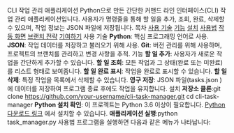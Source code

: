 CLI 작업 관리 애플리케이션
Python으로 만든 간단한 커맨드 라인 인터페이스(CLI) 작업 관리 애플리케이션입니다. 사용자가 명령줄을 통해 할 일을 추가, 조회, 완료, 삭제할 수 있으며, 작업 정보는 JSON 파일에 저장됩니다.
목차
[﻿사용 기술](https://#%EC%82%AC%EC%9A%A9-%EA%B8%B0%EC%88%A0) 
[﻿기능](https://#%EA%B8%B0%EB%8A%A5) 
[﻿설치](https://#%EC%84%A4%EC%B9%98) 
[﻿사용법](https://#%EC%82%AC%EC%9A%A9%EB%B2%95) 
[﻿작동 화면](https://#%EC%9E%91%EB%8F%99-%ED%99%94%EB%A9%B4) 
[﻿브랜치 전략](https://#%EB%B8%8C%EB%9E%9C%EC%B9%98-%EC%A0%84%EB%9E%B5) 
[﻿기여하기](https://#%EA%B8%B0%EC%97%AC%ED%95%98%EA%B8%B0) 
사용 기술
**Python**: 핵심 프로그래밍 언어로 사용.
**JSON**: 작업 데이터를 저장하고 불러오기 위해 사용.
**Git**: 버전 관리를 위해 사용하며, 프로젝트의 브랜치를 관리하고 변경 사항을 추적.
기능
**할 일 추가**: 사용자가 새로운 작업을 간단하게 추가할 수 있습니다.
**할 일 조회**: 모든 작업과 그 상태(완료 또는 미완료)를 리스트 형태로 보여줍니다.
**할 일 완료 표시**: 작업을 완료로 표시할 수 있습니다.
**할 일 삭제**: 특정 작업을 목록에서 삭제할 수 있습니다.
**영구 저장**: JSON 파일(tasks.json )에 데이터를 저장하여 프로그램 종료 후에도 작업을 유지합니다.
설치
**저장소 클론**:git clone https://github.com/your-username/cli-task-manager.git
cd cli-task-manager
**Python 설치 확인**:
이 프로젝트는 Python 3.6 이상이 필요합니다. [﻿Python 다운로드 링크](https://www.python.org/downloads/) 에서 설치할 수 있습니다.
**애플리케이션 실행**:python task_manager.py
사용법
프로그램을 실행하면 다음과 같은 메뉴가 나타납니다:

